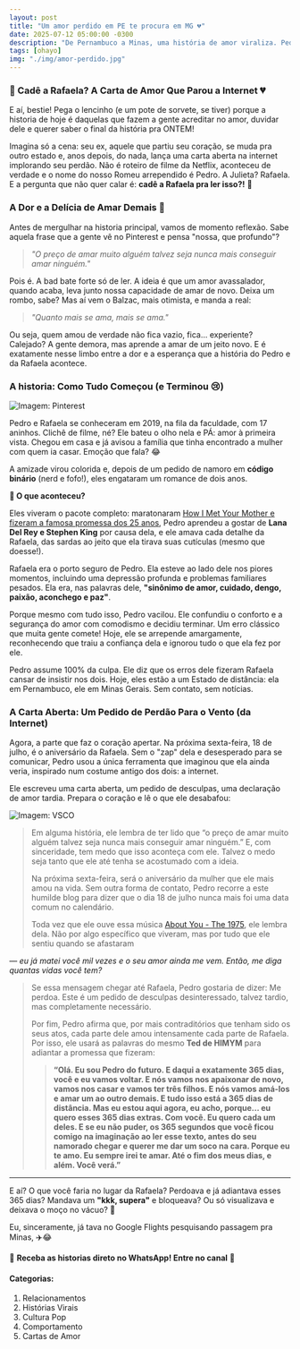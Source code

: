 ```yaml
---
layout: post
title: "Um amor perdido em PE te procura em MG 💔"
date: 2025-07-12 05:00:00 -0300
description: "De Pernambuco a Minas, uma história de amor viraliza. Pedro busca o perdão de Rafaela com uma carta emocionante antes do aniversário dela. Ajude a encontrar!"
tags: [ohayo]
img: "./img/amor-perdido.jpg"
---
```


### 💌 Cadê a Rafaela? A Carta de Amor Que Parou a Internet 💔

E aí, bestie! Pega o lencinho (e um pote de sorvete, se tiver) porque a historia de hoje é daquelas que fazem a gente acreditar no amor, duvidar dele e querer saber o final da história pra ONTEM!

Imagina só a cena: seu ex, aquele que partiu seu coração, se muda pra outro estado e, anos depois, do nada, lança uma carta aberta na internet implorando seu perdão. Não é roteiro de filme da Netflix, aconteceu de verdade e o nome do nosso Romeu arrependido é Pedro. A Julieta? Rafaela. E a pergunta que não quer calar é: **cadê a Rafaela pra ler isso?!** 😬

### A Dor e a Delícia de Amar Demais 🥀

Antes de mergulhar na historia principal, vamos de momento reflexão. Sabe aquela frase que a gente vê no Pinterest e pensa "nossa, que profundo"?

> _"O preço de amar muito alguém talvez seja nunca mais conseguir amar ninguém."_

Pois é. A bad bate forte só de ler. A ideia é que um amor avassalador, quando acaba, leva junto nossa capacidade de amar de novo. Deixa um rombo, sabe? Mas aí vem o Balzac, mais otimista, e manda a real:

> _"Quanto mais se ama, mais se ama."_

Ou seja, quem amou de verdade não fica vazio, fica... experiente? Calejado? A gente demora, mas aprende a amar de um jeito novo. E é exatamente nesse limbo entre a dor e a esperança que a história do Pedro e da Rafaela acontece.

### A historia: Como Tudo Começou (e Terminou 😢)

![Imagem: Pinterest](https://media.beehiiv.com/uploads/asset/file/c2fe0d26-25a1-4c31-a952-445fb4115436/f54abc19-b650-43c1-acae-81db6cd6db73_736x824.jpg)

Pedro e Rafaela se conheceram em 2019, na fila da faculdade, com 17 aninhos. Clichê de filme, né? Ele bateu o olho nela e PÁ: amor à primeira vista. Chegou em casa e já avisou a família que tinha encontrado a mulher com quem ia casar. Emoção que fala? 😂

A amizade virou colorida e, depois de um pedido de namoro em **código binário** (nerd e fofo!), eles engataram um romance de dois anos.

**🛑 O que aconteceu?**

Eles viveram o pacote completo: maratonaram [How I Met Your Mother e fizeram a famosa promessa dos 25 anos](https://www.youtube.com/watch?v=O_okyGcVcPc), Pedro aprendeu a gostar de **Lana Del Rey e Stephen King** por causa dela, e ele amava cada detalhe da Rafaela, das sardas ao jeito que ela tirava suas cutículas (mesmo que doesse!).

Rafaela era o porto seguro de Pedro. Ela esteve ao lado dele nos piores momentos, incluindo uma depressão profunda e problemas familiares pesados. Ela era, nas palavras dele, **"sinônimo de amor, cuidado, dengo, paixão, aconchego e paz"**.

Porque mesmo com tudo isso, Pedro vacilou. Ele confundiu o conforto e a segurança do amor com comodismo e decidiu terminar. Um erro clássico que muita gente comete! Hoje, ele se arrepende amargamente, reconhecendo que traiu a confiança dela e ignorou tudo o que ela fez por ele.

Pedro assume 100% da culpa. Ele diz que os erros dele fizeram Rafaela cansar de insistir nos dois. Hoje, eles estão a um Estado de distância: ela em Pernambuco, ele em Minas Gerais. Sem contato, sem notícias.

### A Carta Aberta: Um Pedido de Perdão Para o Vento (da Internet)

Agora, a parte que faz o coração apertar. Na próxima sexta-feira, 18 de julho, é o aniversário da Rafaela. Sem o "zap" dela e desesperado para se comunicar, Pedro usou a única ferramenta que imaginou que ela ainda veria, inspirado num costume antigo dos dois: a internet.

Ele escreveu uma carta aberta, um pedido de desculpas, uma declaração de amor tardia. Prepara o coração e lê o que ele desabafou:

![Imagem: VSCO](https://media.beehiiv.com/uploads/asset/file/62c78f24-aa1a-4f24-9af4-8ee62b8647ac/660cd1e9-2d37-41ff-be1d-e742145690b8_736x981.jpg)
> 
> Em alguma história, ele lembra de ter lido que “o preço de amar muito alguém talvez seja nunca mais conseguir amar ninguém.” E, com sinceridade, tem medo que isso aconteça com ele. Talvez o medo seja tanto que ele até tenha se acostumado com a ideia.
> 
> Na próxima sexta-feira, será o aniversário da mulher que ele mais amou na vida. Sem outra forma de contato, Pedro recorre a este humilde blog para dizer que o dia 18 de julho nunca mais foi uma data comum no calendário.
> 
> Toda vez que ele ouve essa música [About You - The 1975](https://www.youtube.com/watch?v=tGv7CUutzqU), ele lembra dela. Não por algo específico que viveram, mas por tudo que ele sentiu quando se afastaram 

— _eu já matei você mil vezes e o seu amor ainda me vem. Então, me diga quantas vidas você tem?_
> 
> Se essa mensagem chegar até Rafaela, Pedro gostaria de dizer: Me perdoa. Este é um pedido de desculpas desinteressado, talvez tardio, mas completamente necessário.
> 
> Por fim, Pedro afirma que, por mais contraditórios que tenham sido os seus atos, cada parte dele amou intensamente cada parte de Rafaela. Por isso, ele usará as palavras do mesmo **Ted de HIMYM** para adiantar a promessa que fizeram:
> 
> > **“Olá. Eu sou Pedro do futuro. E daqui a exatamente 365 dias, você e eu vamos voltar. E nós vamos nos apaixonar de novo, vamos nos casar e vamos ter três filhos. E nós vamos amá-los e amar um ao outro demais. E tudo isso está a 365 dias de distância. Mas eu estou aqui agora, eu acho, porque… eu quero esses 365 dias extras. Com você. Eu quero cada um deles. E se eu não puder, os 365 segundos que você ficou comigo na imaginação ao ler esse texto, antes do seu namorado chegar e querer me dar um soco na cara. Porque eu te amo. Eu sempre irei te amar. Até o fim dos meus dias, e além. Você verá.”**

----------

E aí? O que você faria no lugar da Rafaela? Perdoava e já adiantava esses 365 dias? Mandava um **"kkk, supera"** e bloqueava? 
Ou só visualizava e deixava o moço no vácuo? 🤔 

Eu, sinceramente, já tava no Google Flights pesquisando passagem pra Minas, ✈️😂

🌟 **Receba as historias direto no WhatsApp! Entre no canal** 📲
    

#### **Categorias:**

1.  Relacionamentos    
2.  Histórias Virais    
3.  Cultura Pop    
4.  Comportamento    
5.  Cartas de Amor

